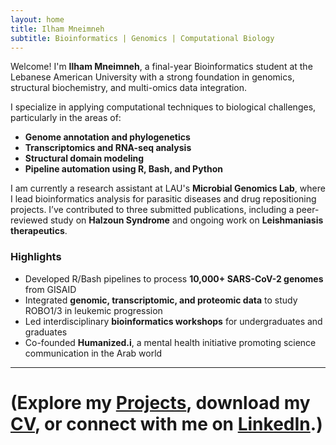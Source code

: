 ```yaml
---
layout: home
title: Ilham Mneimneh
subtitle: Bioinformatics | Genomics | Computational Biology
---
```


Welcome! I'm **Ilham Mneimneh**, a final-year Bioinformatics student at the Lebanese American University with a strong foundation in genomics, structural biochemistry, and multi-omics data integration.

I specialize in applying computational techniques to biological challenges, particularly in the areas of:
- **Genome annotation and phylogenetics**
- **Transcriptomics and RNA-seq analysis**
- **Structural domain modeling**
- **Pipeline automation using R, Bash, and Python**

I am currently a research assistant at LAU's **Microbial Genomics Lab**, where I lead bioinformatics analysis for parasitic diseases and drug repositioning projects. I’ve contributed to three submitted publications, including a peer-reviewed study on **Halzoun Syndrome** and ongoing work on **Leishmaniasis therapeutics**.

### Highlights
- Developed R/Bash pipelines to process **10,000+ SARS-CoV-2 genomes** from GISAID
- Integrated **genomic, transcriptomic, and proteomic data** to study ROBO1/3 in leukemic progression
- Led interdisciplinary **bioinformatics workshops** for undergraduates and graduates
- Co-founded **Humanized.i**, a mental health initiative promoting science communication in the Arab world

---
# (Explore my [Projects](/projects/), download my [CV](/assets/Ilham_Mneimneh_CV.pdf), or connect with me on [LinkedIn](https://www.linkedin.com/in/ilham-mneimneh/).)
